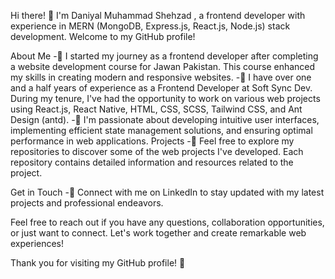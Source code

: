 Hi there! 👋
I'm Daniyal Muhammad Shehzad , a frontend developer with experience in MERN (MongoDB, Express.js, React.js, Node.js) stack development. Welcome to my GitHub profile!

About Me
-🌱 I started my journey as a frontend developer after completing a website development course for Jawan Pakistan. This course enhanced my skills in creating modern and responsive websites.
-💼 I have over one and a half years of experience as a Frontend Developer at Soft Sync Dev. During my tenure, I've had the opportunity to work on various web projects using React.js, React Native, HTML, CSS, SCSS, Tailwind CSS, and Ant Design (antd).
-🚀 I'm passionate about developing intuitive user interfaces, implementing efficient state management solutions, and ensuring optimal performance in web applications.
Projects
-📁 Feel free to explore my repositories to discover some of the web projects I've developed. Each repository contains detailed information and resources related to the project.
<!-- 🔗 You can find live demos and additional documentation in the respective repository's README. -->
Get in Touch
-🔗 Connect with me on LinkedIn to stay updated with my latest projects and professional endeavors.
<!-- 🌐 Visit my personal website [Your Website URL] to learn more about my work and find ways to contact me. -->
Feel free to reach out if you have any questions, collaboration opportunities, or just want to connect. Let's work together and create remarkable web experiences!

Thank you for visiting my GitHub profile! 🙏

<!--
**DaniyalMShehzad/DaniyalMShehzad** is a ✨ _special_ ✨ repository because its `README.md` (this file) appears on your GitHub profile.

Here are some ideas to get you started:

- 🔭 I’m currently working on ...
- 🌱 I’m currently learning ...
- 👯 I’m looking to collaborate on ...
- 🤔 I’m looking for help with ...
- 💬 Ask me about ...
- 📫 How to reach me: ...
- 😄 Pronouns: ...
- ⚡ Fun fact: ...
-->
